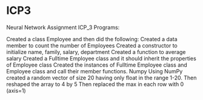 # ICP3
Neural Network Assignment ICP_3 Programs:

Created a class Employee and then did the following:
Created a data member to count the number of Employees
Created a constructor to initialize name, family, salary, department
Created a function to average salary
Created a Fulltime Employee class and it should inherit the properties of Employee class
Created the instances of Fulltime Employee class and Employee class and call their member functions.
Numpy
Using NumPy created a random vector of size 20 having only float in the range 1-20.
Then reshaped the array to 4 by 5
Then replaced the max in each row with 0 (axis=1)

